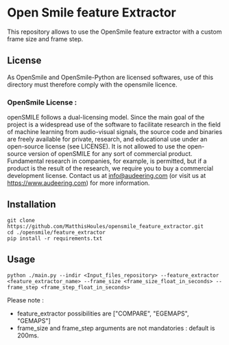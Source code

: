 # Open Smile feature Extractor


This repository allows to use the OpenSmile feature extractor with a custom frame size and frame step.

## License
As OpenSmile and OpenSmile-Python are licensed softwares, use of this directory must therefore comply with the opensmile licence.


### OpenSmile License :
openSMILE follows a dual-licensing model. Since the main goal of the project is a widespread use of the software to facilitate research in the field of machine learning from audio-visual signals, the source code and binaries are freely available for private, research, and educational use under an open-source license (see LICENSE). It is not allowed to use the open-source version of openSMILE for any sort of commercial product. Fundamental research in companies, for example, is permitted, but if a product is the result of the research, we require you to buy a commercial development license. Contact us at info@audeering.com (or visit us at https://www.audeering.com) for more information.


## Installation 

```
git clone https://github.com/MatthisHoules/opensmile_feature_extractor.git
cd ./opensmile/feature_extractor
pip install -r requirements.txt
```

## Usage 
```
python ./main.py --indir <Input_files_repository> --feature_extractor <feature_extractor_name> --frame_size <frame_size_float_in_seconds> --frame_step <frame_step_float_in_seconds>
```

Please note :
- feature_extractor possibilities are ["COMPARE", "EGEMAPS", "GEMAPS"]
- frame_size and frame_step arguments are not mandatories : default is 200ms.

